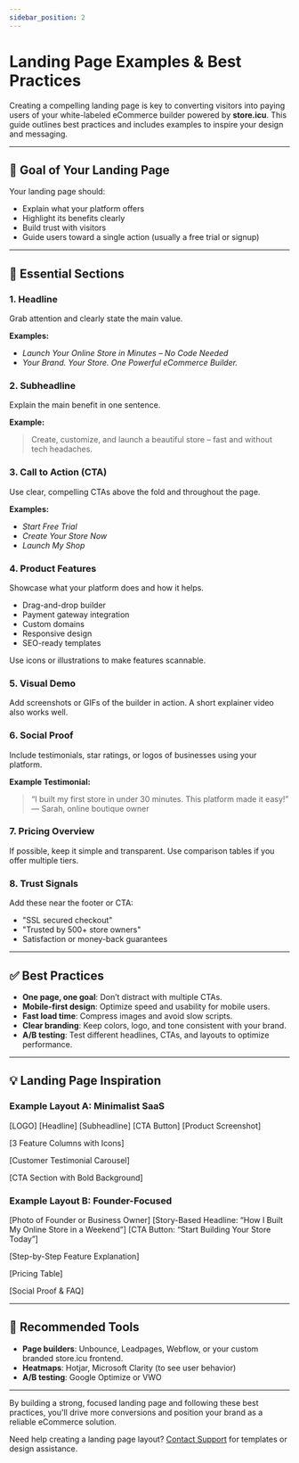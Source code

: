 ```yaml
---
sidebar_position: 2
---
```


# Landing Page Examples & Best Practices

Creating a compelling landing page is key to converting visitors into paying users of your white-labeled eCommerce builder powered by **store.icu**. This guide outlines best practices and includes examples to inspire your design and messaging.

---

## 🎯 Goal of Your Landing Page

Your landing page should:
- Explain what your platform offers
- Highlight its benefits clearly
- Build trust with visitors
- Guide users toward a single action (usually a free trial or signup)

---

## 🧱 Essential Sections

### 1. **Headline**
Grab attention and clearly state the main value.

**Examples:**
- *Launch Your Online Store in Minutes – No Code Needed*
- *Your Brand. Your Store. One Powerful eCommerce Builder.*

### 2. **Subheadline**
Explain the main benefit in one sentence.

**Example:**
> Create, customize, and launch a beautiful store – fast and without tech headaches.

### 3. **Call to Action (CTA)**
Use clear, compelling CTAs above the fold and throughout the page.

**Examples:**
- *Start Free Trial*
- *Create Your Store Now*
- *Launch My Shop*

### 4. **Product Features**
Showcase what your platform does and how it helps.

- Drag-and-drop builder
- Payment gateway integration
- Custom domains
- Responsive design
- SEO-ready templates

Use icons or illustrations to make features scannable.

### 5. **Visual Demo**
Add screenshots or GIFs of the builder in action. A short explainer video also works well.

### 6. **Social Proof**
Include testimonials, star ratings, or logos of businesses using your platform.

**Example Testimonial:**
> “I built my first store in under 30 minutes. This platform made it easy!”  
> — Sarah, online boutique owner

### 7. **Pricing Overview**
If possible, keep it simple and transparent. Use comparison tables if you offer multiple tiers.

### 8. **Trust Signals**
Add these near the footer or CTA:
- "SSL secured checkout"
- "Trusted by 500+ store owners"
- Satisfaction or money-back guarantees

---

## ✅ Best Practices

- **One page, one goal**: Don’t distract with multiple CTAs.
- **Mobile-first design**: Optimize speed and usability for mobile users.
- **Fast load time**: Compress images and avoid slow scripts.
- **Clear branding**: Keep colors, logo, and tone consistent with your brand.
- **A/B testing**: Test different headlines, CTAs, and layouts to optimize performance.

---

## 💡 Landing Page Inspiration

### Example Layout A: Minimalist SaaS

[LOGO]
[Headline]
[Subheadline]
[CTA Button]
[Product Screenshot]

[3 Feature Columns with Icons]

[Customer Testimonial Carousel]

[CTA Section with Bold Background]



### Example Layout B: Founder-Focused

[Photo of Founder or Business Owner]
[Story-Based Headline: “How I Built My Online Store in a Weekend”]
[CTA Button: “Start Building Your Store Today”]

[Step-by-Step Feature Explanation]

[Pricing Table]

[Social Proof & FAQ]


---

## 🔧 Recommended Tools

- **Page builders**: Unbounce, Leadpages, Webflow, or your custom branded store.icu frontend.
- **Heatmaps**: Hotjar, Microsoft Clarity (to see user behavior)
- **A/B testing**: Google Optimize or VWO

---

By building a strong, focused landing page and following these best practices, you'll drive more conversions and position your brand as a reliable eCommerce solution.

Need help creating a landing page layout? [Contact Support](/contact-support) for templates or design assistance.

